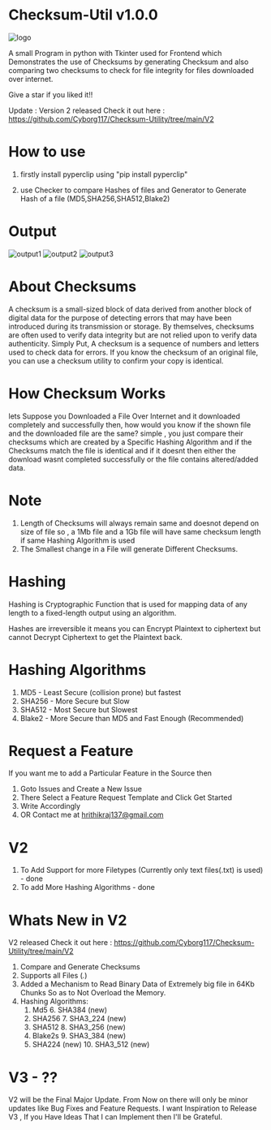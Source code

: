 # Checksum-Util v1.0.0

![logo](https://user-images.githubusercontent.com/33039708/119901771-f8193080-bf63-11eb-8946-e153b59a914a.png)


A small Program in python with Tkinter used for Frontend which Demonstrates the use of Checksums by generating Checksum and also comparing two checksums to check for file integrity for files downloaded over internet.

Give a star if you liked it!!

Update : Version 2 released Check it out here : https://github.com/Cyborg117/Checksum-Utility/tree/main/V2

# How to use
1. firstly install pyperclip using "pip install pyperclip"

2. use Checker to compare Hashes of files and Generator to Generate Hash of a file (MD5,SHA256,SHA512,Blake2)

# Output
![output1](https://user-images.githubusercontent.com/33039708/119959454-a30c0780-bfc1-11eb-8cd9-1c7bdeb3ad39.JPG)     ![output2](https://user-images.githubusercontent.com/33039708/119959502-adc69c80-bfc1-11eb-9905-dbeec3b7fda2.JPG)
![output3](https://user-images.githubusercontent.com/33039708/119959582-c1720300-bfc1-11eb-8611-950f5c74b64b.JPG)


# About Checksums
A checksum is a small-sized block of data derived from another block of digital data for the purpose of detecting errors that may have been introduced during its transmission or storage. By themselves, checksums are often used to verify data integrity but are not relied upon to verify data authenticity.
Simply Put,
A checksum is a sequence of numbers and letters used to check data for errors. If you know the checksum of an original file, you can use a checksum utility to confirm your copy is identical.

# How Checksum Works
lets Suppose you Downloaded a File Over Internet and it downloaded completely and successfully then, how would you know if the shown file and the downloaded file are the same? simple , you just compare their checksums which are created by a Specific Hashing Algorithm and if the Checksums match the file is identical and if it doesnt then either the download wasnt completed successfully or the file contains altered/added data.

# Note
1. Length of Checksums will always remain same and doesnot depend on size of file so , a 1Mb file and a 1Gb file will have same checksum length if same Hashing Algorithm is used
2. The Smallest change in a File will generate Different Checksums.

# Hashing
Hashing is Cryptographic Function that is used for mapping data of any length to a fixed-length output using an algorithm.

Hashes are irreversible it means you can Encrypt Plaintext to ciphertext but cannot Decrypt Ciphertext to get the Plaintext back.

# Hashing Algorithms
  1. MD5    - Least Secure (collision prone) but fastest
  2. SHA256 - More Secure but Slow
  3. SHA512 - Most Secure but Slowest
  4. Blake2 - More Secure than MD5 and Fast Enough (Recommended)

# Request a Feature
If you want me to add a Particular Feature in the Source then
1. Goto Issues and Create a New Issue
2. There Select a Feature Request Template and Click Get Started
3. Write Accordingly
4. OR Contact me at hrithikraj137@gmail.com

# V2
1. To Add Support for more Filetypes (Currently only text files(.txt) is used) - done
2. To add More Hashing Algorithms - done

# Whats New in V2
V2 released Check it out here : https://github.com/Cyborg117/Checksum-Utility/tree/main/V2
1. Compare and Generate Checksums
2. Supports all Files (*.*)
3. Added a Mechanism to Read Binary Data of Extremely big file in 64Kb Chunks So as to Not Overload the Memory.
4. Hashing Algorithms:
     1. Md5                6. SHA384   (new)
     2. SHA256             7. SHA3_224 (new)
     3. SHA512             8. SHA3_256 (new)   
     4. Blake2s            9. SHA3_384 (new)
     5. SHA224 (new)      10. SHA3_512 (new)
     
# V3 - ??
V2 will be the Final Major Update. From Now on there will only be minor updates like Bug Fixes and Feature Requests.
I want Inspiration to Release V3 , If you Have Ideas That I can Implement then I'll be Grateful. 

